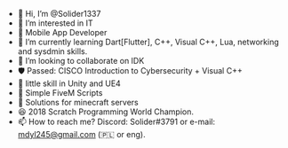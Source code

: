 - 👋 Hi, I’m @Solider1337
- 👀 I’m interested in IT
- 📱 Mobile App Developer
- 🌱 I’m currently learning Dart[Flutter], C++, Visual C++, Lua, networking and sysdmin skills. 
- 💞️ I’m looking to collaborate on IDK
- 🛡️ Passed: CISCO Introduction to Cybersecurity + Visual C++
- 🏴 little skill in Unity and UE4
- 🏇 Simple FiveM Scripts
- 🛌 Solutions for minecraft servers
- 😆 2018 Scratch Programming World Champion.
- 📫 How to reach me? Discord: Solider#3791 or e-mail: mdyl245@gmail.com (🇵🇱 or eng).

<!---
Solider1337/Solider1337 is a ✨ special ✨ repository because its `README.md` (this file) appears on your GitHub profile.
You can click the Preview link to take a look at your changes.
--->
